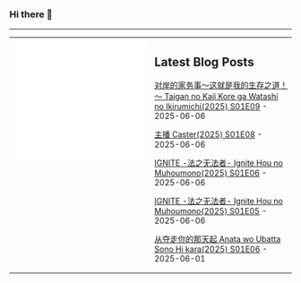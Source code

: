### Hi there 👋

<!--
**etng/etng** is a ✨ _special_ ✨ repository because its `README.md` (this file) appears on your GitHub profile.

Here are some ideas to get you started:

- 🔭 I’m currently working on ...
- 🌱 I’m currently learning ...
- 👯 I’m looking to collaborate on ...
- 🤔 I’m looking for help with ...
- 💬 Ask me about ...
- 📫 How to reach me: ...
- 😄 Pronouns: ...
- ⚡ Fun fact: ...
-->


---

<table>
<tr>
<td valign="top" width="50%">
<img src="metrics.svg" alt="Metric" />
</td>
<td valign="top" width="50%">

## Latest Blog Posts
<!-- blog start -->
[对岸的家务事～这就是我的生存之道！～ Taigan no Kaji Kore ga Watashi no Ikirumichi(2025) S01E09](http://www.fanxinzhui.com/rr/2615#S01E09) - 2025-06-06

[主播 Caster(2025) S01E08](http://www.fanxinzhui.com/rr/2618#S01E08) - 2025-06-06

[IGNITE -法之无法者- Ignite Hou no Muhoumono(2025) S01E06](http://www.fanxinzhui.com/rr/2621#S01E06) - 2025-06-06

[IGNITE -法之无法者- Ignite Hou no Muhoumono(2025) S01E05](http://www.fanxinzhui.com/rr/2621#S01E05) - 2025-06-06

[从夺走你的那天起 Anata wo Ubatta Sono Hi kara(2025) S01E06](http://www.fanxinzhui.com/rr/2623#S01E06) - 2025-06-01
<!-- blog end -->

</td></tr></table>

